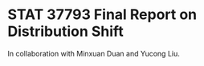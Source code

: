 # STAT 37793 Final Report on Distribution Shift

In collaboration with Minxuan Duan and Yucong Liu.
